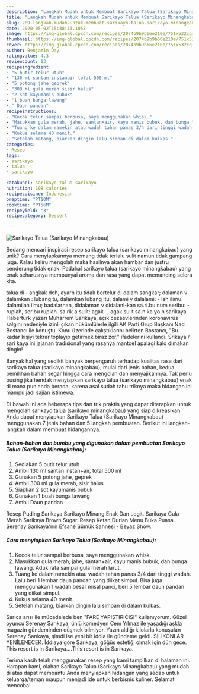 ```yaml
---
description: "Langkah Mudah untuk Membuat Sarikayo Talua (Sarikayo Minangkabau) yang Lezat"
title: "Langkah Mudah untuk Membuat Sarikayo Talua (Sarikayo Minangkabau) yang Lezat"
slug: 209-langkah-mudah-untuk-membuat-sarikayo-talua-sarikayo-minangkabau-yang-lezat
date: 2020-05-02T15:38:13.105Z
image: https://img-global.cpcdn.com/recipes/2074b9b9b66e210e/751x532cq70/sarikayo-talua-sarikayo-minangkabau-foto-resep-utama.jpg
thumbnail: https://img-global.cpcdn.com/recipes/2074b9b9b66e210e/751x532cq70/sarikayo-talua-sarikayo-minangkabau-foto-resep-utama.jpg
cover: https://img-global.cpcdn.com/recipes/2074b9b9b66e210e/751x532cq70/sarikayo-talua-sarikayo-minangkabau-foto-resep-utama.jpg
author: Benjamin Day
ratingvalue: 4.3
reviewcount: 13
recipeingredient:
- "5 butir telur utuh"
- "130 ml santan instanair total 500 ml"
- "5 potong jahe geprek"
- "300 ml gula merah sisir halus"
- "2 sdt kayumanis bubuk"
- "1 buah bunga lawang"
- " Daun pandan"
recipeinstructions:
- "Kocok telur sampai berbusa, saya menggunakan whisk."
- "Masukkan gula merah, jahe, santan+air, kayu manis bubuk, dan bunga lawang. Aduk rata sampai gula merah larut."
- "Tuang ke dalam ramekin atau wadah tahan panas 3/4 dari tinggi wadah. Lalu beri 1 lembar daun pandan yang diikat simpul. Bisa juga menggunakan 1 wadah besar misal panci, beri 5 lembar daun pandan yang diikat simpul."
- "Kukus selama 40 menit."
- "Setelah matang, biarkan dingin lalu simpan di dalam kulkas."
categories:
- Resep
tags:
- sarikayo
- talua
- sarikayo

katakunci: sarikayo talua sarikayo 
nutrition: 108 calories
recipecuisine: Indonesian
preptime: "PT10M"
cooktime: "PT56M"
recipeyield: "3"
recipecategory: Dessert

---
```



![Sarikayo Talua (Sarikayo Minangkabau)](https://img-global.cpcdn.com/recipes/2074b9b9b66e210e/751x532cq70/sarikayo-talua-sarikayo-minangkabau-foto-resep-utama.jpg)

Sedang mencari inspirasi resep sarikayo talua (sarikayo minangkabau) yang unik? Cara menyiapkannya memang tidak terlalu sulit namun tidak gampang juga. Kalau keliru mengolah maka hasilnya akan hambar dan justru cenderung tidak enak. Padahal sarikayo talua (sarikayo minangkabau) yang enak seharusnya mempunyai aroma dan rasa yang dapat memancing selera kita.

talua di - angkak doh, ayarn itu tidak bertelur di dalam sangkar; dalaman v dalamkan : lubang tu, dalamkan lubang itu; dalami y dalalami: - lah ilimu. dalamilah ilmu; badalarnan, didalaman v didalani-kan sa.ri.bu num seribu: - rupiah, seribu rupiah. sa.rik a sulit: agak -, agak sulit sa.n.ka.yo n sarikaya Habertürk yazarı Muharrem Sarıkaya, açık cezaevlerinden koronavirüs salgını nedeniyle izinli çıkan hükümlülerle ilgili AK Parti Grup Başkanı Naci Bostancı ile konuştu. Konu üzerinde çalıştıklarını belirten Bostancı, &#34;Bu kadar kişiyi tekrar toplayıp getirmek biraz zor.&#34; ifadelerini kullandı. Srikaya / sari kaya ini jajanan tradisional yang rasanya mantoel apalagi kalo dimakan dingin!

Banyak hal yang sedikit banyak berpengaruh terhadap kualitas rasa dari sarikayo talua (sarikayo minangkabau), mulai dari jenis bahan, kedua pemilihan bahan segar hingga cara mengolah dan menyajikannya. Tak perlu pusing jika hendak menyiapkan sarikayo talua (sarikayo minangkabau) enak di mana pun anda berada, karena asal sudah tahu triknya maka hidangan ini mampu jadi sajian istimewa.


Di bawah ini ada beberapa tips dan trik praktis yang dapat diterapkan untuk mengolah sarikayo talua (sarikayo minangkabau) yang siap dikreasikan. Anda dapat menyiapkan Sarikayo Talua (Sarikayo Minangkabau) menggunakan 7 jenis bahan dan 5 langkah pembuatan. Berikut ini langkah-langkah dalam membuat hidangannya.

<!--inarticleads1-->

##### Bahan-bahan dan bumbu yang digunakan dalam pembuatan Sarikayo Talua (Sarikayo Minangkabau):

1. Sediakan 5 butir telur utuh
1. Ambil 130 ml santan instan+air, total 500 ml
1. Gunakan 5 potong jahe, geprek
1. Ambil 300 ml gula merah, sisir halus
1. Siapkan 2 sdt kayumanis bubuk
1. Gunakan 1 buah bunga lawang
1. Ambil  Daun pandan


Resep Puding Sarikaya Sarikayo Minang Enak Dan Legit. Sarikaya Gula Merah Sarikaya Brown Sugar. Resep Ketan Durian Menu Buka Puasa. Serenay Sarıkaya&#39;nın Efsane Sümük Sahnesi - Beyaz Show. 

<!--inarticleads2-->

##### Cara menyiapkan Sarikayo Talua (Sarikayo Minangkabau):

1. Kocok telur sampai berbusa, saya menggunakan whisk.
1. Masukkan gula merah, jahe, santan+air, kayu manis bubuk, dan bunga lawang. Aduk rata sampai gula merah larut.
1. Tuang ke dalam ramekin atau wadah tahan panas 3/4 dari tinggi wadah. Lalu beri 1 lembar daun pandan yang diikat simpul. Bisa juga menggunakan 1 wadah besar misal panci, beri 5 lembar daun pandan yang diikat simpul.
1. Kukus selama 40 menit.
1. Setelah matang, biarkan dingin lalu simpan di dalam kulkas.


Sarıca arısı ile mücadelede ben &#34;FARE YAPIŞTIRICISI&#34; kullanıyorum. Güzel oyuncu Serenay Sarıkaya, ünlü komedyen Cem Yılmaz ile yaşadığı aşkla magazin gündeminden düşmek bilmiyor. Yazın aldığı kilolarla konuşulan Serenay Sarıkaya, şimdi ise yeni bir iddia ile gündeme geldi. SİLİKONLAR YENİLENECEK. İddiaya göre Sarıkaya, göğüs estetiği olmak için dün gece. This resort is in Sarikaya.…This resort is in Sarikaya. 

Terima kasih telah menggunakan resep yang kami tampilkan di halaman ini. Harapan kami, olahan Sarikayo Talua (Sarikayo Minangkabau) yang mudah di atas dapat membantu Anda menyiapkan hidangan yang sedap untuk keluarga/teman maupun menjadi ide untuk berbisnis kuliner. Selamat mencoba!
